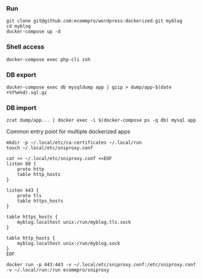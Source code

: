 ### Run

```
git clone git@github.com:ecommpro/wordpress-dockerized.git myblog
cd myblog
docker-compose up -d
```


### Shell access

```
docker-compose exec php-cli zsh
```

### DB export

```
docker-compose exec db mysqldump app | gzip > dump/app-$(date +%Y%m%d).sql.gz
```

### DB import

```
zcat dump/app... | docker exec -i $(docker-compose ps -q db) mysql app
```

Common entry point for multiple dockerized apps

```
mkdir -p ~/.local/etc/ca-certificates ~/.local/run
touch ~/.local/etc/sniproxy.conf

cat >> ~/.local/etc/sniproxy.conf <<EOF
listen 80 {
    proto http
    table http_hosts
}

listen 443 {
    proto tls
    table https_hosts
}

table https_hosts {
    myblog.localhost unix:/run/myblog.tls.sock
}

table http_hosts {
    myblog.localhost unix:/run/myblog.sock
}
EOF

docker run -p 443:443 -v ~/.local/etc/sniproxy.conf:/etc/sniproxy.conf -v ~/.local/run:/run ecommpro/sniproxy
```
